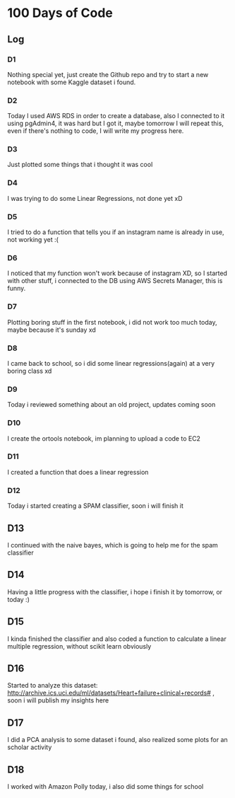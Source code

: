 # 100 Days of Code

## Log

### D1

Nothing special yet, just create the Github repo and try to start a new notebook with some Kaggle dataset i found.

### D2

Today I used AWS RDS in order to create a database, also I connected to it using pgAdmin4, it was hard but I got it, maybe tomorrow I will repeat this, even if there's nothing to code, I will write my progress here.

### D3

Just plotted some things that i thought it was cool

### D4

I was trying to do some Linear Regressions, not done yet xD

### D5

I tried to do a function that tells you if an instagram name is already in use, not working yet :(

### D6

I noticed that my function won't work because of instagram XD, so I started with other stuff, i connected to the DB using AWS Secrets Manager, this is funny.

### D7

Plotting boring stuff in the first notebook, i did not work too much today, maybe because it's sunday xd

### D8

I came back to school, so i did some linear regressions(again) at a very boring class xd

### D9

Today i reviewed something about an old project, updates coming soon

### D10

I create the ortools notebook, im planning to upload a code to EC2

### D11

I created a function that does a linear regression

### D12

Today i started creating a SPAM classifier, soon i will finish it

## D13

I continued with the naive bayes, which is going to help me for the spam classifier

## D14

Having a little progress with the classifier, i hope i finish it by tomorrow, or today :)

## D15

I kinda finished the classifier and also coded a function to calculate a linear multiple regression, without scikit learn obviously

## D16

Started to analyze this dataset: http://archive.ics.uci.edu/ml/datasets/Heart+failure+clinical+records# , soon i will publish my insights here

## D17

I did a PCA analysis to some dataset i found, also realized some plots for an scholar activity

## D18

I worked with Amazon Polly today, i also did some things for school
